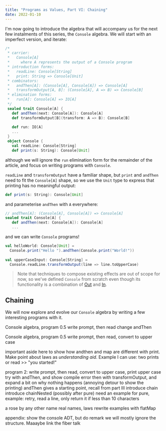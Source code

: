 ```yaml
---
title: "Programs as Values, Part VI: Chaining"
date: 2022-01-10
---
```


I'm now going to introduce the algebra that will accompany us for the
next few instalments of this series, the `Console` algebra. We will
start with an imperfect version, and iterate:

```scala
/*
 * carrier:
 *   Console[A]
 *     where A represents the output of a Console program
 * introduction forms:
 *   readLine: Console[String]
 *   print: String => Console[Unit]
 * combinators:
 *   andThen[A]: (Console[A], Console[A]) => Console[A]
 *   transformOutput[A, B]: (Console[A], A => B) => Console[B]
 * elimination forms:
 *   run[A]: Console[A] => IO[A]
 */
 sealed trait Console[A] {
   def andThen(next: Console[A]): Console[A]
   def transformOutput[B](transform: A => B): Console[B]
   
   def run: IO[A]
   ...
 }
 object Console {
   val readLine: Console[String]
   def print(s: String): Console[Unit]
```
although we will ignore the `run` elimination form for the remainder
of the article, and focus on writing programs with `Console`.

`readLine` and `transformOutput` have a familiar shape, but `print`
and `andThen` need to fit the `Console[A]` shape, so we use the `Unit`
type to express that printing has no meaningful output:

```scala
def print(s: String): Console[Unit]
```

and parameterise `andThen` with `A` everywhere:

```scala
// andThen[A]: (Console[A], Console[A]) => Console[A]
sealed trait Console[A] {
   def andThen(next: Console[A]): Console[A]
   ...
```

and we can write `Console` programs!

```scala
val helloWorld: Console[Unit] =
  Console.print("Hello ").andThen(Console.print("World!"))
  
val upperCaseInput: Console[String] =
  Console.readLine.transformOutput(line => line.toUpperCase)
```

> Note that techniques to compose existing effects are out of scope
for now, so we've defined `Console` from scratch even though its
functionality is a combination of
[Out](https://systemfw.org/posts/programs-as-values-IV.html) and
[In](https://systemfw.org/posts/programs-as-values-V.html).


## Chaining

We will now explore and evolve our `Console` algebra by writing a few
interesting programs with it.



Console algebra, program 0.5
write prompt, then read
change andThen

Console algebra, program 0.5
write prompt, then read, convert to upper case

important aside here to show how andthen and map are different with print. Make point about laws as _understanding aid_. Example I can use: two prints or read >> "you started!"


program 2: write prompt, then read, convert to upper case, print upper case
try with andThen, and show compile error
then with transformOutput, and expand a bit on why nothing happens (annoying detour to show the printing)
andThen gives a starting point, recall from part III
introduce chain
introduce chainNested (possibly after pure)
need an example for pure, example: retry, read a line, only return it if less than 10 characters




a rose by any other name
real names, laws
rewrite examples with flatMap

appendix:
show the console ADT, but do remark we will mostly ignore the structure. Maaaybe link the fiber talk

<!-- ------- -->
<!-- possible plan:  -->
<!-- outputs, V  -->
<!-- outputs, VI  -->
<!-- errors, VII -->
<!-- combinators everywhere VIII -->
<!-- effectful iteration IX -->
<!-- IO & FFI X -->
<!-- basic concurrency XI  -->
<!-- resource XII  -->
<!-- effectful constructors XIII -->
<!-- advanced concurrency/state -\-> should this be a separate series? -->
<!-- abstraction? should this be a separate series? -->
<!-- ------- -->


<!-- -------- -->
<!-- errors -->
<!-- -------- -->
<!-- Short Circuit algebra: option -->
<!-- note on laws as a _specification aid_ -->
<!-- Errors algebra: Either -->
<!-- Do I use two type params for Errors? or more simply show <-> Either[Throwable, A]
<!-- add MonadThrow to Console -->
<!-- Make a point that we aren't making any claims about interaction with try/catch here (it will be a point for the FFI) -->
<!-- -------- -->

<!-- -------- -->
<!-- iteration -->
<!-- -------- -->
<!-- introduce List as abstract, intro form, some combinators (map, -->
<!-- flatMap, zip, takeWhile), foldRight. Try doing `List(Questions) => -->
<!-- Console[List[Outputs]]`, show the shape of `traverse` on `List`, -->
<!-- possibly `sequence` as well, then say we generally don't look at -->
<!-- implementations, but look no magic: foldRight + `pure/mapN`. Then show -->
<!-- the same for Option. Make a small point about "You might be wondering -->
<!-- if these can be abstracted, much the same as with the combinators on -->
<!-- touch on abstraction -->
<!-- F-A-M, yes but out of scope for now" > -->
<!-- -------- -->

<!-- -------- -->
<!-- combinator deluge -->
<!-- -------- -->
<!-- better titles: combinators abound, combinators everywhere -->
<!-- combinator deluge VIII -->
<!-- slightly different, we'll show vocab of combinators we have gained -->
<!-- f-a-m, monaderror, use Console version with errors -->
<!-- example, combinator, raw form -->


<!-- -------- -->
<!-- basic concurrency -->
<!-- -------- -->
<!-- parMapN, race, sleep, timeout (possibly parTraverse)? -->
<!-- need start/cancel here? to show background, -->
<!-- or do I use the resource article for it? -->
<!-- -------- -->

<!-- -------- -->
<!-- resource -->
<!-- -------- -->
<!-- recall interruption from parMapN -->
<!-- intro form make -->
<!-- elim form use -->
<!-- show flatMap -->
<!-- show lifting with eval (print during resource acquisition) -->
<!-- add an example restating referential transparency at the end, to introduce effectful constructors -->
<!-- -------- -->


<!-- ---------- -->
<!--  effectful constructors -->
<!-- ---------- -->
<!-- trait A { -->
<!--  def foo: B -->
<!-- } -->
<!-- point about how to name these abstractions? remark the point about algebras being overloaded. Probably going to call them interfaces -->
<!-- remark that trait != sealed trait -->
<!-- class MyA(...) extends A -->
<!-- def myA(...): A = new A { -->
<!-- } -->
<!-- version with IO: -->
<!-- then show constructors with effects, and resource -->
<!-- stateful constructors (explain allocation is mutable? or just that you will receive it, maybe add an appendix) -->
<!-- constructors that initialise a resource -->
<!-- resource that spawn concurrent processes -->
<!-- constructors that reuse other constructors that are effectful -->
<!-- regions of sharing -->
<!-- maybe introduce very basic Ref here instead, use an example with concurrency, like mapN with additions to a counter, well, maybe we need to do it before regions of sharing -->
<!-- appendix: something that wraps `var` to show that allocation needs to be wrapped: show the two constructors, which one is the right one? -->
<!-- --------------- -->



<!-- ------- -->
<!-- sources for algebras -->
<!-- https://okmij.org/ftp/tagless-final/Algebra.html -->
<!-- https://books.google.it/books?id=MS2f1AATHIoC&pg=PA267&lpg=PA267&dq=with+a+finite+set+of+total+functions+that+have+the+carrier+set+as+their+common+codomain.&source=bl&ots=rRTtRtO-hY&sig=ACfU3U1b8lOc189R8gaOSEzlFjjmXYHBKA&hl=en&sa=X&ved=2ahUKEwiOpcuh75b1AhUJM-wKHdxBBpoQ6AF6BAgREAM#v=onepage&q=with%20a%20finite%20set%20of%20total%20functions%20that%20have%20the%20carrier%20set%20as%20their%20common%20codomain.&f=false -->
<!-- https://en.wikibooks.org/wiki/Universal_Algebra/Definitions,_examples -->
<!-- ------- -->


<!-- ----- -->
<!-- Initial programs as values notes -->
<!-- progression: monoid, why F[A], functor, (split here?) monad, -->
<!-- monaderror -->
<!--   algebra -->
<!--   type A -- carrier -->
<!--   intro: SomeOtherThanAType => A, primitives: A (intro form of shape () => A) -->
<!--   combinators: (something) -> A -> A -->
<!--   elimination forms: A => (something else) => SomeOtherThanAType -->
<!--   -- write strings to "stdout" -->
<!--   type Put -->
<!--   def string(s: String): Put // String => Put, intro -->
<!--   def plus(a: Put, b: Put): Put // combinator -->
<!--   ----- -->
<!--   def run: Put => List[String] // elimination form -->
<!--   val a: Put = string("hello") -->
<!--   val helloWorld: Put = a.plus(string("world")) -->
<!--   def writeN(in: Put, n: Int): Put = -->
<!--     n match { -->
<!--       0 => string("") -->
<!--       n => in.plus(writeN(in))plus(writeN(in, n - 1), in) -->
<!--     } -->
<!--   ----------- -->
<!--   List[Put] -->
<!--   ----------- -->
<!--   type Console[A] <--  output  /// (Put + Read) -->
<!--         ^^ language -->
<!--   ----- intro -->
<!--   def read: Console[String] -->
<!--   def put(s: String): Console[Unit] -->
<!--   def pure[A](s: A): Console[A] // lift, with no effect -->
<!--   ----- combinators -->
<!--   Console[A] => (A => B) => Console[B] -->
<!--   (A => B) => (Console[A] => Console[B]), lifting A => B into the Console language -->
<!--   def transformOutput[A, B](p: Console[A],trasformation: A => B): Console[B] = ??? -->
<!--       map -->
<!--   def andThen(p: Console[A], transformation: A => Console[B]): Console[B] = -->
<!--       flatMap/chaining -->
<!--   def flatten: Console[Console[A]] => Console[A] -->
<!--   ----- elim <-- forget -->
<!--   ++,empty Monoid -->
<!--   map Functor -->
<!--    (A => B) => F[A] => F[B] -->
<!--     (A => B => ... => N) => F[A] => F[B] => ... => F[N] -->
<!--     flatMap -->
<!--   andThen, pure Monad -->
<!--   andThen -\-> sequential, arbitrary control flow -->
<!--   read a String, count the length, print that -->
<!--   read, put, tOut -->
<!--   val p: Console[Unit] = read // Console[String] -->
<!--     .transformOutput(_.length) // Console[Int] -->
<!--     .transformOutput(_.toString) // Console[String] -->
<!--     .andThen(put) -->
<!--   def repeatN(p: Console[A], n: Int): Console[A] = -->
<!--     n match { -->
<!--     } -->
<!--   Stream[F[_], A] <-- type, Stream[IO, A] -->
<!--   ----- intro -->
<!--   empty: () => Stream[IO, A] -->
<!--   fromList: List[A] => Stream[IO, A] -->
<!--   eval(action: IO[A]): Stream[IO, A] -->
<!--   ---- tons -->
<!--   flatMap: Stream[F, A] => (A => Stream[F, B]) => Stream[F, B] -->
<!--   ++: Stream[F, A] => STream[F, A] => Stream[F, A] -->
<!--   take: Int => Stream[F, A] => Stream[F, A] -->
<!--   concurrently: Stream[F, A] => Stream[F, Unit] => Stream[F, A] -->
<!--    .... -->
<!--    ---- -->
<!--   compile.drain: Stream[F, A] => IO[Unit] -->
<!--   compile.list: Stream[F, A] => IO[List[A]] -->
<!--   compile.fold -->
<!-- } -->
<!-- ------- -->

<!-- Stick this somewhere, possibly a different article -->
<!-- ## Appendix: the value of laws -->
<!-- The focus on algebraic laws can be a bit polarising. -->
<!-- Some people seem to believe that the existence of laws makes FP -->
<!-- automatically correct or better than anything else "because Maths", -->
<!-- which is obviously nonsense. Others think laws are ivory tower -->
<!-- nonsense that serves no purpose, which is unfair. -->
<!-- They are useful because: -->
<!-- - refactoring aids, part V, functor -->
<!-- - understanding aids, part VI, `F[F[A]]` has no effects -->
<!-- - specification aids, part VII, short circuiting errors -->
<!-- - semantics aids, idempotency or monoid associativity -->
<!-- In addition to that, a lot of them will seem absolutely obvious and -->
<!-- unremarkable. Under this lens, most laws are a promise from the -->
<!-- implementor of the algebra to the user, saying "I'm not doing anything -->
<!-- weird". However, Note that (very) rarely, an existing law might -->
<!-- conflict with the desired behaviour in some corner cases, resulting in -->
<!-- overall behaviour that is harder to reason about. In this case, an -->
<!-- implementor might consider breaking the law in that corner case, after -->
<!-- very carefully considering it. If the implementor is successful, users -->
<!-- won't ever notice the law breakage, and just consider the overall -->
<!-- behaviour reasonable. We will _not_ look at any such examples in this -->
<!-- series, generally they are so subtle that it would require a separate -->
<!-- article. Also note that this should be taken as a justification to -->
<!-- break laws willy nilly: in most cases where one is tempted to break a -->
<!-- law, one is wrong -->

